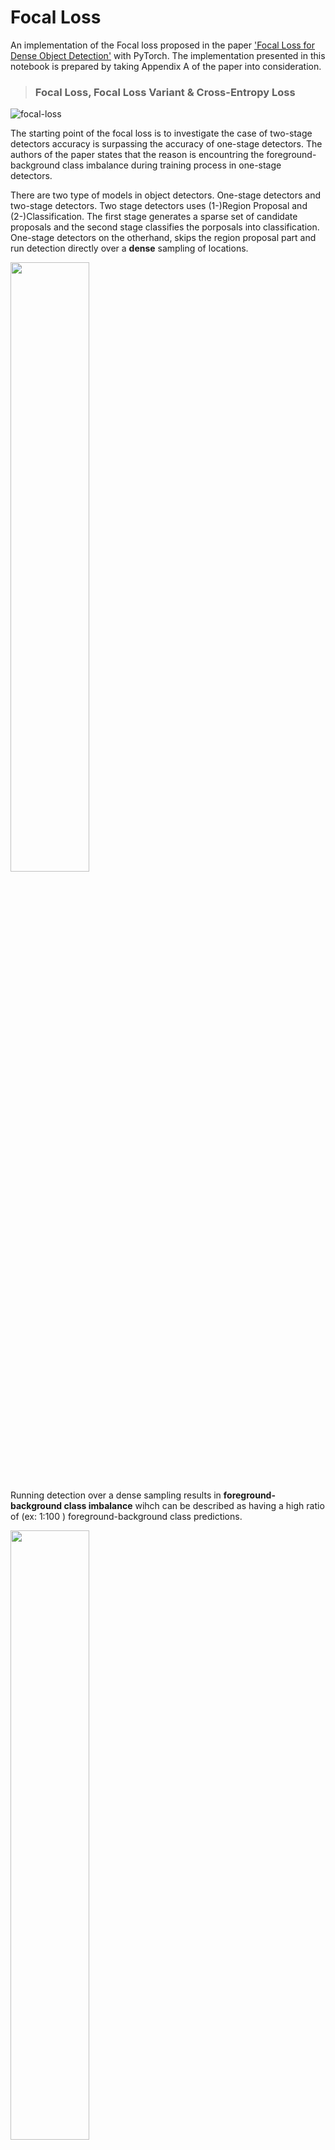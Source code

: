 # Focal Loss

An implementation of the Focal loss proposed in the paper ['Focal Loss for Dense Object Detection'](https://arxiv.org/abs/1708.02002) with PyTorch. 
The implementation presented in this notebook is prepared by taking Appendix A of the paper into consideration. 

>### Focal Loss, Focal Loss Variant & Cross-Entropy Loss

![focal-loss](https://user-images.githubusercontent.com/46245117/225941354-ce3dcd65-44d4-4d6b-8adb-451853d70287.PNG)

The starting point of the focal loss is to investigate the case of two-stage detectors accuracy is surpassing the accuracy of one-stage detectors. The authors of the paper states that the reason is encountring the foreground-background class imbalance during training process in one-stage detectors.

There are two type of models in object detectors. One-stage detectors and two-stage detectors. Two stage detectors uses (1-)Region Proposal and (2-)Classification. The first stage generates a sparse set of candidate proposals and the second stage classifies the porposals into classification. One-stage detectors on the otherhand, skips the region proposal part and run detection directly over a **dense** sampling of locations.

<img src="https://user-images.githubusercontent.com/46245117/235455888-398a1532-62eb-4092-890b-0985ea4b9b21.PNG" width=50% height=50%>

Running detection over a dense sampling  results in **foreground-background class imbalance** wihch can be described as having a high ratio of (ex: 1:100 ) foreground-background class predictions.

<img src="https://user-images.githubusercontent.com/46245117/235457418-998dda79-e15f-409f-b2c9-0f2c31eaf359.PNG" width=50% height=50%>

The loss contribution of a well-classified(model output with a probability of >0.6 for ground truth class ) background class example is non-negligible and overall they exhaust the loss with no useful learning because they have a high ratio over the foreground examples.

<img src="https://user-images.githubusercontent.com/46245117/235458947-65117ba8-e39e-4994-9c76-6ab071b81738.PNG" width=50% height=50%>

To address this class imbalance in one-stage detectors, researches in Facebook AI proposes Focal Loss that introduces a factor that down-weights the cross entropy loss assigned to the well-classified examples to focus on foreground examples which have rich information.

<img src="https://user-images.githubusercontent.com/46245117/235460257-850591b8-3f94-4da1-8fc7-83ef6b945879.PNG" width=50% height=50%>

The focusing parameter is γ, that controls the strength of the modulating term. When γ = 0, the loss is equivalent to the CE loss. As γ increases, the shape of the loss changes so that “easy” examples with low loss get further discounted.
